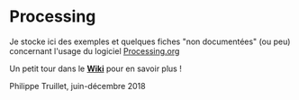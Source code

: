 # Processing

Je stocke ici des exemples et quelques fiches "non documentées" (ou peu) concernant l'usage du logiciel [Processing.org](https://www.processing.org)

Un petit tour dans le **[Wiki](https://github.com/truillet/processing/wiki)** pour en savoir plus !


Philippe Truillet, juin-décembre 2018
